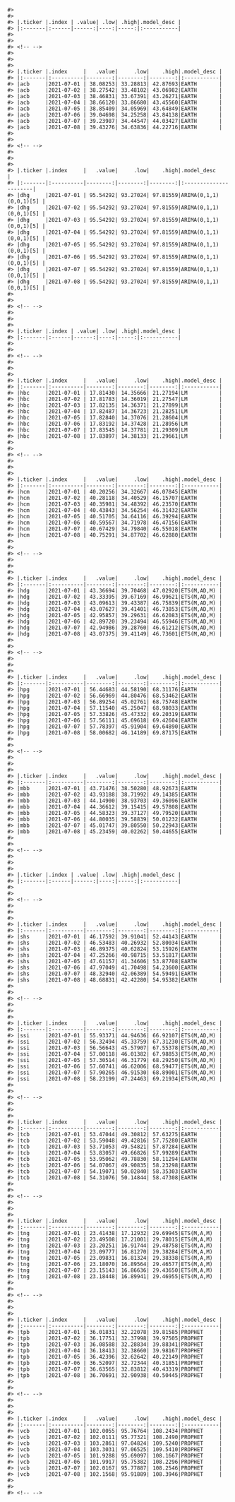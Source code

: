 
<!-- README.md is generated from README.Rmd. Please edit that file -->

# 

    #> 
    #> 
    #> |.ticker |.index | .value| .low| .high|.model_desc |
    #> |:-------|:------|------:|----:|-----:|:-----------|
    #> 
    #> 
    #> <!-- -->
    #> 
    #> 
    #> 
    #> |.ticker |.index     |   .value|     .low|    .high|.model_desc |
    #> |:-------|:----------|--------:|--------:|--------:|:-----------|
    #> |acb     |2021-07-01 | 38.08253| 33.28813| 42.87693|EARTH       |
    #> |acb     |2021-07-02 | 38.27542| 33.48102| 43.06982|EARTH       |
    #> |acb     |2021-07-03 | 38.46831| 33.67391| 43.26271|EARTH       |
    #> |acb     |2021-07-04 | 38.66120| 33.86680| 43.45560|EARTH       |
    #> |acb     |2021-07-05 | 38.85409| 34.05969| 43.64849|EARTH       |
    #> |acb     |2021-07-06 | 39.04698| 34.25258| 43.84138|EARTH       |
    #> |acb     |2021-07-07 | 39.23987| 34.44547| 44.03427|EARTH       |
    #> |acb     |2021-07-08 | 39.43276| 34.63836| 44.22716|EARTH       |
    #> 
    #> 
    #> <!-- -->
    #> 
    #> 
    #> 
    #> |.ticker |.index     |   .value|     .low|    .high|.model_desc            |
    #> |:-------|:----------|--------:|--------:|--------:|:----------------------|
    #> |dhg     |2021-07-01 | 95.54292| 93.27024| 97.81559|ARIMA(0,1,1)(0,0,1)[5] |
    #> |dhg     |2021-07-02 | 95.54292| 93.27024| 97.81559|ARIMA(0,1,1)(0,0,1)[5] |
    #> |dhg     |2021-07-03 | 95.54292| 93.27024| 97.81559|ARIMA(0,1,1)(0,0,1)[5] |
    #> |dhg     |2021-07-04 | 95.54292| 93.27024| 97.81559|ARIMA(0,1,1)(0,0,1)[5] |
    #> |dhg     |2021-07-05 | 95.54292| 93.27024| 97.81559|ARIMA(0,1,1)(0,0,1)[5] |
    #> |dhg     |2021-07-06 | 95.54292| 93.27024| 97.81559|ARIMA(0,1,1)(0,0,1)[5] |
    #> |dhg     |2021-07-07 | 95.54292| 93.27024| 97.81559|ARIMA(0,1,1)(0,0,1)[5] |
    #> |dhg     |2021-07-08 | 95.54292| 93.27024| 97.81559|ARIMA(0,1,1)(0,0,1)[5] |
    #> 
    #> 
    #> <!-- -->
    #> 
    #> 
    #> 
    #> |.ticker |.index | .value| .low| .high|.model_desc |
    #> |:-------|:------|------:|----:|-----:|:-----------|
    #> 
    #> 
    #> <!-- -->
    #> 
    #> 
    #> 
    #> |.ticker |.index     |   .value|     .low|    .high|.model_desc |
    #> |:-------|:----------|--------:|--------:|--------:|:-----------|
    #> |hbc     |2021-07-01 | 17.81430| 14.35666| 21.27194|LM          |
    #> |hbc     |2021-07-02 | 17.81783| 14.36019| 21.27547|LM          |
    #> |hbc     |2021-07-03 | 17.82135| 14.36371| 21.27899|LM          |
    #> |hbc     |2021-07-04 | 17.82487| 14.36723| 21.28251|LM          |
    #> |hbc     |2021-07-05 | 17.82840| 14.37076| 21.28604|LM          |
    #> |hbc     |2021-07-06 | 17.83192| 14.37428| 21.28956|LM          |
    #> |hbc     |2021-07-07 | 17.83545| 14.37781| 21.29309|LM          |
    #> |hbc     |2021-07-08 | 17.83897| 14.38133| 21.29661|LM          |
    #> 
    #> 
    #> <!-- -->
    #> 
    #> 
    #> 
    #> |.ticker |.index     |   .value|     .low|    .high|.model_desc |
    #> |:-------|:----------|--------:|--------:|--------:|:-----------|
    #> |hcm     |2021-07-01 | 40.20256| 34.32667| 46.07845|EARTH       |
    #> |hcm     |2021-07-02 | 40.28118| 34.40529| 46.15707|EARTH       |
    #> |hcm     |2021-07-03 | 40.35981| 34.48392| 46.23570|EARTH       |
    #> |hcm     |2021-07-04 | 40.43843| 34.56254| 46.31432|EARTH       |
    #> |hcm     |2021-07-05 | 40.51705| 34.64116| 46.39294|EARTH       |
    #> |hcm     |2021-07-06 | 40.59567| 34.71978| 46.47156|EARTH       |
    #> |hcm     |2021-07-07 | 40.67429| 34.79840| 46.55018|EARTH       |
    #> |hcm     |2021-07-08 | 40.75291| 34.87702| 46.62880|EARTH       |
    #> 
    #> 
    #> <!-- -->
    #> 
    #> 
    #> 
    #> |.ticker |.index     |   .value|     .low|    .high|.model_desc |
    #> |:-------|:----------|--------:|--------:|--------:|:-----------|
    #> |hdg     |2021-07-01 | 43.36694| 39.70468| 47.02920|ETS(M,AD,M) |
    #> |hdg     |2021-07-02 | 43.33395| 39.67169| 46.99621|ETS(M,AD,M) |
    #> |hdg     |2021-07-03 | 43.09613| 39.43387| 46.75839|ETS(M,AD,M) |
    #> |hdg     |2021-07-04 | 43.07627| 39.41401| 46.73853|ETS(M,AD,M) |
    #> |hdg     |2021-07-05 | 42.95857| 39.29631| 46.62083|ETS(M,AD,M) |
    #> |hdg     |2021-07-06 | 42.89720| 39.23494| 46.55946|ETS(M,AD,M) |
    #> |hdg     |2021-07-07 | 42.94986| 39.28760| 46.61212|ETS(M,AD,M) |
    #> |hdg     |2021-07-08 | 43.07375| 39.41149| 46.73601|ETS(M,AD,M) |
    #> 
    #> 
    #> <!-- -->
    #> 
    #> 
    #> 
    #> |.ticker |.index     |   .value|     .low|    .high|.model_desc |
    #> |:-------|:----------|--------:|--------:|--------:|:-----------|
    #> |hpg     |2021-07-01 | 56.44683| 44.58190| 68.31176|EARTH       |
    #> |hpg     |2021-07-02 | 56.66969| 44.80476| 68.53462|EARTH       |
    #> |hpg     |2021-07-03 | 56.89254| 45.02761| 68.75748|EARTH       |
    #> |hpg     |2021-07-04 | 57.11540| 45.25047| 68.98033|EARTH       |
    #> |hpg     |2021-07-05 | 57.33826| 45.47332| 69.20319|EARTH       |
    #> |hpg     |2021-07-06 | 57.56111| 45.69618| 69.42604|EARTH       |
    #> |hpg     |2021-07-07 | 57.78397| 45.91904| 69.64890|EARTH       |
    #> |hpg     |2021-07-08 | 58.00682| 46.14189| 69.87175|EARTH       |
    #> 
    #> 
    #> <!-- -->
    #> 
    #> 
    #> 
    #> |.ticker |.index     |   .value|     .low|    .high|.model_desc |
    #> |:-------|:----------|--------:|--------:|--------:|:-----------|
    #> |mbb     |2021-07-01 | 43.71476| 38.50280| 48.92673|EARTH       |
    #> |mbb     |2021-07-02 | 43.93188| 38.71992| 49.14385|EARTH       |
    #> |mbb     |2021-07-03 | 44.14900| 38.93703| 49.36096|EARTH       |
    #> |mbb     |2021-07-04 | 44.36612| 39.15415| 49.57808|EARTH       |
    #> |mbb     |2021-07-05 | 44.58323| 39.37127| 49.79520|EARTH       |
    #> |mbb     |2021-07-06 | 44.80035| 39.58839| 50.01232|EARTH       |
    #> |mbb     |2021-07-07 | 45.01747| 39.80550| 50.22943|EARTH       |
    #> |mbb     |2021-07-08 | 45.23459| 40.02262| 50.44655|EARTH       |
    #> 
    #> 
    #> <!-- -->
    #> 
    #> 
    #> 
    #> |.ticker |.index | .value| .low| .high|.model_desc |
    #> |:-------|:------|------:|----:|-----:|:-----------|
    #> 
    #> 
    #> <!-- -->
    #> 
    #> 
    #> 
    #> |.ticker |.index     |   .value|     .low|    .high|.model_desc |
    #> |:-------|:----------|--------:|--------:|--------:|:-----------|
    #> |shs     |2021-07-01 | 46.17592| 39.91041| 52.44143|EARTH       |
    #> |shs     |2021-07-02 | 46.53483| 40.26932| 52.80034|EARTH       |
    #> |shs     |2021-07-03 | 46.89375| 40.62824| 53.15926|EARTH       |
    #> |shs     |2021-07-04 | 47.25266| 40.98715| 53.51817|EARTH       |
    #> |shs     |2021-07-05 | 47.61157| 41.34606| 53.87708|EARTH       |
    #> |shs     |2021-07-06 | 47.97049| 41.70498| 54.23600|EARTH       |
    #> |shs     |2021-07-07 | 48.32940| 42.06389| 54.59491|EARTH       |
    #> |shs     |2021-07-08 | 48.68831| 42.42280| 54.95382|EARTH       |
    #> 
    #> 
    #> <!-- -->
    #> 
    #> 
    #> 
    #> |.ticker |.index     |   .value|     .low|    .high|.model_desc |
    #> |:-------|:----------|--------:|--------:|--------:|:-----------|
    #> |ssi     |2021-07-01 | 55.93371| 44.94636| 66.92107|ETS(M,AD,M) |
    #> |ssi     |2021-07-02 | 56.32494| 45.33759| 67.31230|ETS(M,AD,M) |
    #> |ssi     |2021-07-03 | 56.56643| 45.57907| 67.55378|ETS(M,AD,M) |
    #> |ssi     |2021-07-04 | 57.00118| 46.01382| 67.98853|ETS(M,AD,M) |
    #> |ssi     |2021-07-05 | 57.30514| 46.31779| 68.29250|ETS(M,AD,M) |
    #> |ssi     |2021-07-06 | 57.60741| 46.62006| 68.59477|ETS(M,AD,M) |
    #> |ssi     |2021-07-07 | 57.90265| 46.91530| 68.89001|ETS(M,AD,M) |
    #> |ssi     |2021-07-08 | 58.23199| 47.24463| 69.21934|ETS(M,AD,M) |
    #> 
    #> 
    #> <!-- -->
    #> 
    #> 
    #> 
    #> |.ticker |.index     |   .value|     .low|    .high|.model_desc |
    #> |:-------|:----------|--------:|--------:|--------:|:-----------|
    #> |tcb     |2021-07-01 | 53.47044| 49.30812| 57.63275|EARTH       |
    #> |tcb     |2021-07-02 | 53.59048| 49.42816| 57.75280|EARTH       |
    #> |tcb     |2021-07-03 | 53.71053| 49.54821| 57.87284|EARTH       |
    #> |tcb     |2021-07-04 | 53.83057| 49.66826| 57.99289|EARTH       |
    #> |tcb     |2021-07-05 | 53.95062| 49.78830| 58.11294|EARTH       |
    #> |tcb     |2021-07-06 | 54.07067| 49.90835| 58.23298|EARTH       |
    #> |tcb     |2021-07-07 | 54.19071| 50.02840| 58.35303|EARTH       |
    #> |tcb     |2021-07-08 | 54.31076| 50.14844| 58.47308|EARTH       |
    #> 
    #> 
    #> <!-- -->
    #> 
    #> 
    #> 
    #> |.ticker |.index     |   .value|     .low|    .high|.model_desc |
    #> |:-------|:----------|--------:|--------:|--------:|:-----------|
    #> |tng     |2021-07-01 | 23.41438| 17.12932| 29.69945|ETS(M,A,M)  |
    #> |tng     |2021-07-02 | 23.49508| 17.21001| 29.78015|ETS(M,A,M)  |
    #> |tng     |2021-07-03 | 23.20251| 16.91744| 29.48758|ETS(M,A,M)  |
    #> |tng     |2021-07-04 | 23.09777| 16.81270| 29.38284|ETS(M,A,M)  |
    #> |tng     |2021-07-05 | 23.09831| 16.81324| 29.38338|ETS(M,A,M)  |
    #> |tng     |2021-07-06 | 23.18070| 16.89564| 29.46577|ETS(M,A,M)  |
    #> |tng     |2021-07-07 | 23.15143| 16.86636| 29.43650|ETS(M,A,M)  |
    #> |tng     |2021-07-08 | 23.18448| 16.89941| 29.46955|ETS(M,A,M)  |
    #> 
    #> 
    #> <!-- -->
    #> 
    #> 
    #> 
    #> |.ticker |.index     |   .value|     .low|    .high|.model_desc |
    #> |:-------|:----------|--------:|--------:|--------:|:-----------|
    #> |tpb     |2021-07-01 | 36.01831| 32.22078| 39.81585|PROPHET     |
    #> |tpb     |2021-07-02 | 36.17751| 32.37998| 39.97505|PROPHET     |
    #> |tpb     |2021-07-03 | 36.08588| 32.28834| 39.88341|PROPHET     |
    #> |tpb     |2021-07-04 | 36.18413| 32.38660| 39.98167|PROPHET     |
    #> |tpb     |2021-07-05 | 36.42396| 32.62642| 40.22149|PROPHET     |
    #> |tpb     |2021-07-06 | 36.52097| 32.72344| 40.31851|PROPHET     |
    #> |tpb     |2021-07-07 | 36.63565| 32.83812| 40.43319|PROPHET     |
    #> |tpb     |2021-07-08 | 36.70691| 32.90938| 40.50445|PROPHET     |
    #> 
    #> 
    #> <!-- -->
    #> 
    #> 
    #> 
    #> |.ticker |.index     |   .value|     .low|    .high|.model_desc |
    #> |:-------|:----------|--------:|--------:|--------:|:-----------|
    #> |vcb     |2021-07-01 | 102.0055| 95.76764| 108.2434|PROPHET     |
    #> |vcb     |2021-07-02 | 102.0111| 95.77321| 108.2490|PROPHET     |
    #> |vcb     |2021-07-03 | 103.2861| 97.04824| 109.5240|PROPHET     |
    #> |vcb     |2021-07-04 | 103.3031| 97.06525| 109.5410|PROPHET     |
    #> |vcb     |2021-07-05 | 101.9288| 95.69097| 108.1667|PROPHET     |
    #> |vcb     |2021-07-06 | 101.9917| 95.75382| 108.2296|PROPHET     |
    #> |vcb     |2021-07-07 | 102.0167| 95.77887| 108.2546|PROPHET     |
    #> |vcb     |2021-07-08 | 102.1568| 95.91889| 108.3946|PROPHET     |
    #> 
    #> 
    #> <!-- -->
